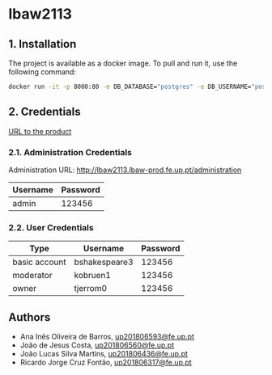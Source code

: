# lbaw2113

## 1. Installation

The project is available as a docker image. To pull and run it, use the
following command:

```sh
docker run -it -p 8000:80 -e DB_DATABASE="postgres" -e DB_USERNAME="postgres" -e DB_PASSWORD="pg!lol!2021" lbaw2113/lbaw2113
```

## 2. Credentials

[URL to the product](http://lbaw2113.lbaw-prod.fe.up.pt)

### 2.1. Administration Credentials

Administration URL: http://lbaw2113.lbaw-prod.fe.up.pt/administration

| Username | Password |
| -------- | -------- |
| admin    | 123456   |

### 2.2. User Credentials

| Type          | Username      | Password |
| ------------- | ------------- | -------- |
| basic account | bshakespeare3 | 123456   |
| moderator     | kobruen1      | 123456   |
| owner         | tjerrom0      | 123456   |

## Authors

- Ana Inês Oliveira de Barros, up201806593@fe.up.pt
- João de Jesus Costa, up201806560@fe.up.pt
- João Lucas Silva Martins, up201806436@fe.up.pt
- Ricardo Jorge Cruz Fontão, up201806317@fe.up.pt
